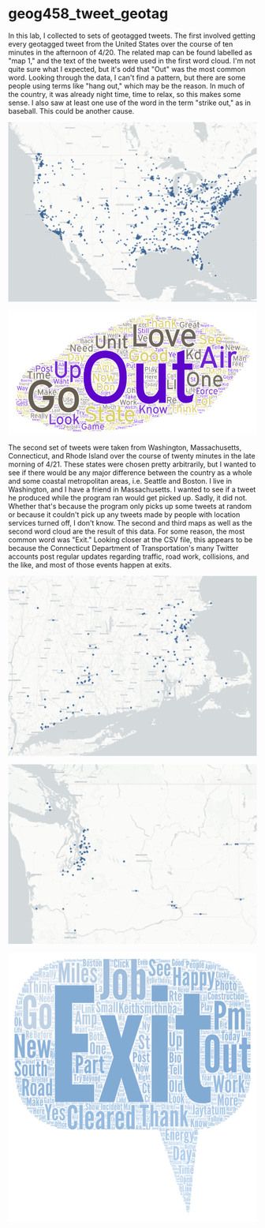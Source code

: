 # geog458_tweet_geotag

In this lab, I collected to sets of geotagged tweets. The first involved getting every geotagged tweet from the United States over the course of ten minutes in the afternoon of 4/20. The related map can be found labelled as "map 1," and the text of the tweets were used in the first word cloud. I'm not quite sure what I expected, but it's odd that "Out" was the most common word. Looking through the data, I can't find a pattern, but there are some people using terms like "hang out," which may be the reason. In much of the country, it was already night time, time to relax, so this makes some sense. I also saw at least one use of the word in the term "strike out," as in baseball. This could be another cause.

![Map of the US](/img/lab2_map_1.png)

![Word cloud of US tweets](/img/Word%20Art%201.png)

The second set of tweets were taken from Washington, Massachusetts, Connecticut, and Rhode Island over the course of twenty minutes in the late morning of 4/21. These states were chosen pretty arbitrarily, but I wanted to see if there would be any major difference between the country as a whole and some coastal metropolitan areas, i.e. Seattle and Boston. I live in Washington, and I have a friend in Massachusetts. I wanted to see if a tweet he produced while the program ran would get picked up. Sadly, it did not. Whether that's because the program only picks up some tweets at random or because it couldn't pick up any tweets made by people with location services turned off, I don't know. The second and third maps as well as the second word cloud are the result of this data. For some reason, the most common word was "Exit." Looking closer at the CSV file, this appears to be because the Connecticut Department of Transportation's many Twitter accounts post regular updates regarding traffic, road work, collisions, and the like, and most of those events happen at exits.

![Map of MA, CT, and RI](/img/lab2_map_2.png)

![Map of WA](/img/lab2_map_3.png)

![Word cloud of WA, MA, CT, and RI tweets](/img/Word%20Art%202.png)

